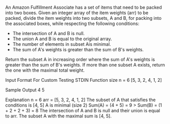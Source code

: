 An Amazon Fulfillment Associate has a set of items that need to be packed into two boxes. Given an integer array of the item weights (arr) to be packed, divide the item weights into two subsets, A and B, for packing into the associated boxes, while respecting the following conditions:

- The intersection of A and B is null.
- The union A and B is equal to the original array.
- The number of elements in subset Ais minimal.
- The sum of A's weights is greater than the sum of B's weights.

Return the subset A in increasing order where the sum of A's weights is greater than the sum of B's weights. If more than one subset A exists, return the one with the maximal total weight.

Input Format For Custom Testing
STDIN   Function
size n = 6
[5, 3, 2, 4, 1, 2]


Sample Output
4
5

Explanation
n = 6
arr = [5, 3, 2, 4, 1, 2]
The subset of A that satisfies the conditions is [4, 5]
A is minimal (size 2)
Sum(A) = (4 + 5) = 9 > Sum(B) = (1 + 2 + 2 + 3) = 8
The intersection of A and B is null and their union is equal to arr.
The subset A with the maximal sum is [4, 5].